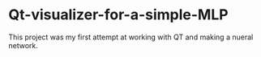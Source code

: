 # Qt-visualizer-for-a-simple-MLP

This project was my first attempt at working with QT and making a nueral network. 
